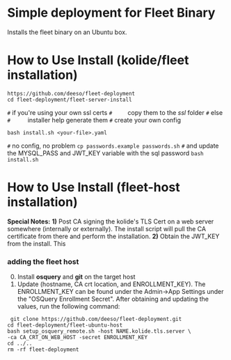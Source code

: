 Simple deployment for Fleet Binary
==================================

Installs the fleet binary on an Ubuntu box.

How to Use Install (kolide/fleet installation)
==============================================

```
https://github.com/deeso/fleet-deployment
cd fleet-deployment/fleet-server-install
```

`#` if you're using your own ssl certs
`#     `copy them to the *ssl* folder 
`#` else 
`#     ` installer help generate them
`#` create your own config 

`bash install.sh <your-file>.yaml`


`#`  no config, no problem
`cp passwords.example passwords.sh`
`#`  and update the MYSQL_PASS and JWT_KEY variable with the sql password
`bash install.sh`

How to Use Install (fleet-host installation)
==============================================
**Special Notes:** 
**1)** Post CA signing the kolide's TLS Cert on a web server somewhere (internally or externally).  The install script will pull the CA certificate from there and perform the installation.
**2)** Obtain the JWT_KEY from the install.  This 

### adding the fleet host
0) Install **osquery** and **git** on the target host
1) Update (hostname, CA crt location, and ENROLLMENT_KEY).  The ENROLLMENT_KEY can be found under the Admin->App Settings under the "OSQuery Enrollment Secret".  After obtaining and updating the values, run the following command:

```
 git clone https://github.com/deeso/fleet-deployment.git
cd fleet-deployment/fleet-ubuntu-host
bash setup_osquery_remote.sh -host NAME.kolide.tls.server \
-ca CA_CRT_ON_WEB_HOST -secret ENROLLMENT_KEY
cd ../..
rm -rf fleet-deployment
```
